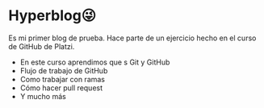 # Hyperblog😜
Es mi primer blog de prueba. Hace parte de un ejercicio hecho en el curso de GitHub de Platzi.

- En este curso aprendimos que s Git y GitHub
- Flujo de trabajo de GitHub
- Como trabajar con ramas
- Cómo hacer pull request 
- Y mucho más
